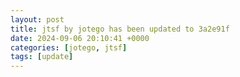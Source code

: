 ```yaml
---
layout: post
title: jtsf by jotego has been updated to 3a2e91f
date: 2024-09-06 20:10:41 +0000
categories: [jotego, jtsf]
tags: [update]
---
```


